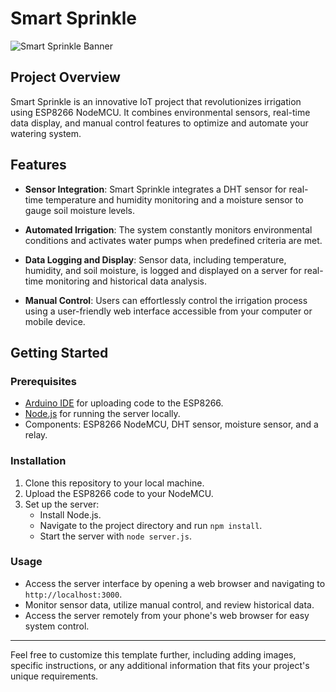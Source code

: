 # Smart Sprinkle

![Smart Sprinkle Banner](images/banner.png)

## Project Overview

Smart Sprinkle is an innovative IoT project that revolutionizes irrigation using ESP8266 NodeMCU. It combines environmental sensors, real-time data display, and manual control features to optimize and automate your watering system.

## Features

- **Sensor Integration**: Smart Sprinkle integrates a DHT sensor for real-time temperature and humidity monitoring and a moisture sensor to gauge soil moisture levels.

- **Automated Irrigation**: The system constantly monitors environmental conditions and activates water pumps when predefined criteria are met.

- **Data Logging and Display**: Sensor data, including temperature, humidity, and soil moisture, is logged and displayed on a server for real-time monitoring and historical data analysis.

- **Manual Control**: Users can effortlessly control the irrigation process using a user-friendly web interface accessible from your computer or mobile device.

## Getting Started

### Prerequisites

- [Arduino IDE](https://www.arduino.cc/en/software) for uploading code to the ESP8266.
- [Node.js](https://nodejs.org/) for running the server locally.
- Components: ESP8266 NodeMCU, DHT sensor, moisture sensor, and a relay.

### Installation

1. Clone this repository to your local machine.
2. Upload the ESP8266 code to your NodeMCU.
3. Set up the server:
   - Install Node.js.
   - Navigate to the project directory and run `npm install`.
   - Start the server with `node server.js`.

### Usage

- Access the server interface by opening a web browser and navigating to `http://localhost:3000`.
- Monitor sensor data, utilize manual control, and review historical data.
- Access the server remotely from your phone's web browser for easy system control.

---

Feel free to customize this template further, including adding images, specific instructions, or any additional information that fits your project's unique requirements.
